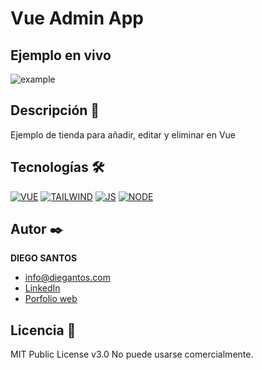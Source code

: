 # Vue Admin App

## Ejemplo en vivo
![example](https://github.com/diegantos/vue-patient-admin/assets/118907489/536acf21-2e8d-4ea8-8860-f24aac1ad212)

## Descripción 📑

Ejemplo de tienda para añadir, editar y eliminar en Vue

## Tecnologías 🛠
<!-- Iconos sacados de: https://github.com/hendrasob/badges/blob/master/README.md y https://github.com/alexandresanlim/Badges4-README.md-Profile -->
[![VUE](https://img.shields.io/badge/Vue%20js-35495E?style=for-the-badge&logo=vuedotjs&logoColor=4FC08D)](https://es.wikipedia.org/wiki/React)
[![TAILWIND](https://img.shields.io/badge/Tailwind_CSS-38B2AC?style=for-the-badge&logo=tailwind-css&logoColor=white)](https://es.wikipedia.org/wiki/Tailwind)
[![JS](https://img.shields.io/badge/JavaScript-F7DF1E?style=for-the-badge&logo=javascript&logoColor=black)](https://es.wikipedia.org/wiki/JavaScript)
[![NODE](https://img.shields.io/badge/Node.js-339933?style=for-the-badge&logo=nodedotjs&logoColor=white)](https://es.wikipedia.org/wiki/Node)

## Autor ✒️
**DIEGO SANTOS**

* [info@diegantos.com](mailto:info@diegantos.com?subject=Hello!)
* [LinkedIn](https://www.linkedin.com/in/diegantos/)
* [Porfolio web](https://diegantos.com)
  
## Licencia 📄
MIT Public License v3.0
No puede usarse comercialmente.
